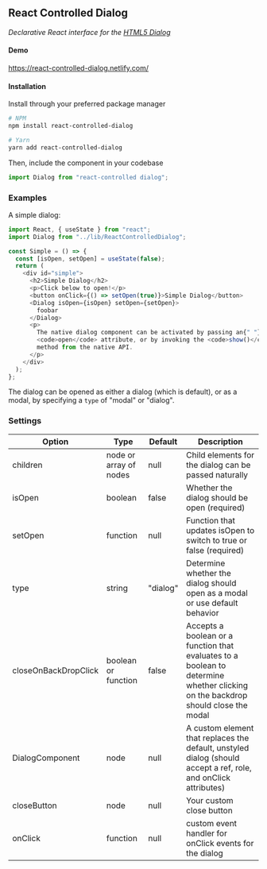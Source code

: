 ## React Controlled Dialog

_Declarative React interface for the [HTML5 Dialog](https://developer.mozilla.org/en-US/docs/Web/HTML/Element/dialog "HTML5 Dialog")_

#### Demo

https://react-controlled-dialog.netlify.com/

#### Installation

Install through your preferred package manager

```bash
# NPM
npm install react-controlled-dialog

# Yarn
yarn add react-controlled-dialog
```

Then, include the component in your codebase

```javascript
import Dialog from "react-controlled dialog";
```

### Examples

A simple dialog:

```javascript
import React, { useState } from "react";
import Dialog from "../lib/ReactControlledDialog";

const Simple = () => {
  const [isOpen, setOpen] = useState(false);
  return (
    <div id="simple">
      <h2>Simple Dialog</h2>
      <p>Click below to open!</p>
      <button onClick={() => setOpen(true)}>Simple Dialog</button>
      <Dialog isOpen={isOpen} setOpen={setOpen}>
        foobar
      </Dialog>
      <p>
        The native dialog component can be activated by passing an{" "}
        <code>open</code> attribute, or by invoking the <code>show()</code>{" "}
        method from the native API.
      </p>
    </div>
  );
};
```

The dialog can be opened as either a dialog (which is default), or as a modal, by specifying a `type` of "modal" or "dialog".

### Settings

| Option               | Type                   | Default  | Description                                                                                                                      |
| -------------------- | ---------------------- | -------- | -------------------------------------------------------------------------------------------------------------------------------- |
| children             | node or array of nodes | null     | Child elements for the dialog can be passed naturally                                                                            |
| isOpen               | boolean                | false    | Whether the dialog should be open (required)                                                                                     |
| setOpen              | function               | null     | Function that updates isOpen to switch to true or false (required)                                                               |
| type                 | string                 | "dialog" | Determine whether the dialog should open as a modal or use default behavior                                                      |
| closeOnBackDropClick | boolean or function    | false    | Accepts a boolean or a function that evaluates to a boolean to determine whether clicking on the backdrop should close the modal |
| DialogComponent      | node                   | null     | A custom element that replaces the default, unstyled dialog (should accept a ref, role, and onClick attributes)                  |
| closeButton          | node                   | null     | Your custom close button                                                                                                         |
| onClick              | function               | null     | custom event handler for onClick events for the dialog                                                                           |
